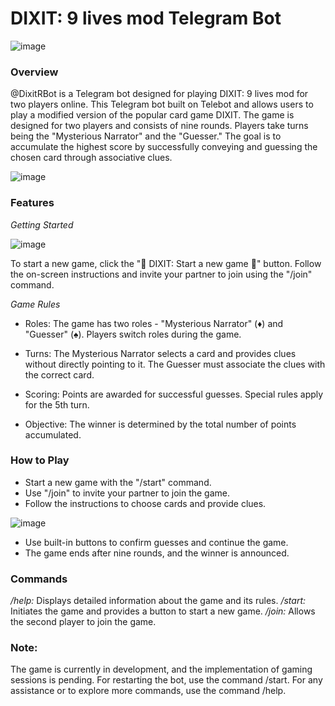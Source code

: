 # DIXIT: 9 lives mod Telegram Bot

![image](https://github.com/rumiantsevaa/DIXIT_Telegram_Bot/assets/89034072/9cef5b6e-83dd-4cf6-a112-83c7144b0f4a)


### Overview

@DixitRBot is a Telegram bot designed for playing DIXIT: 9 lives mod for two players online. This Telegram bot built on Telebot and allows users to play a modified version of the popular card game DIXIT. The game is designed for two players and consists of nine rounds. Players take turns being the "Mysterious Narrator" and the "Guesser." The goal is to accumulate the highest score by successfully conveying and guessing the chosen card through associative clues.

![image](https://github.com/rumiantsevaa/DIXIT_Telegram_Bot/assets/89034072/18feeb74-197e-464b-9677-29c0ad6aac47)


### Features

_Getting Started_

![image](https://github.com/rumiantsevaa/DIXIT_Telegram_Bot/assets/89034072/eaaa990f-0eb0-4798-b219-67cf7c558fe7)


To start a new game, click the "💫 DIXIT: Start a new game 💫" button. Follow the on-screen instructions and invite your partner to join using the "/join" command.

_Game Rules_

* Roles: The game has two roles - "Mysterious Narrator" (♦️) and "Guesser" (♠️). Players switch roles during the game.

* Turns: The Mysterious Narrator selects a card and provides clues without directly pointing to it. The Guesser must associate the clues with the correct card.

* Scoring: Points are awarded for successful guesses. Special rules apply for the 5th turn.

* Objective: The winner is determined by the total number of points accumulated.

### How to Play

* Start a new game with the "/start" command.
* Use "/join" to invite your partner to join the game.
* Follow the instructions to choose cards and provide clues.

![image](https://github.com/rumiantsevaa/DIXIT_Telegram_Bot/assets/89034072/326b20cf-18d8-49f0-9fab-621004acdd4b)

* Use built-in buttons to confirm guesses and continue the game.
* The game ends after nine rounds, and the winner is announced.

### Commands

_/help:_ Displays detailed information about the game and its rules.
_/start:_ Initiates the game and provides a button to start a new game.
_/join:_ Allows the second player to join the game.

### Note:

The game is currently in development, and the implementation of gaming sessions is pending.
For restarting the bot, use the command /start.
For any assistance or to explore more commands, use the command /help.

